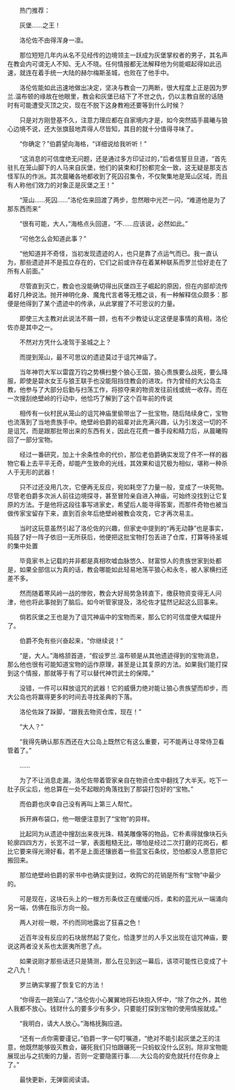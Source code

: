 　　热门推荐：

　　灰堡……之王！

　　洛伦佐不由得浑身一凛。

　　那位短短几年内从名不见经传的边境领主一跃成为灰堡掌权者的男子，其名声在教会内可谓无人不知、无人不晓。任何情报都无法解释他为何能崛起得如此迅速，就连在着手统一大陆的赫尔梅斯圣城，也败在了他手中。

　　洛伦佐能如此迅速地做出决定，坚决与教会一刀两断，很大程度上正是因为罗兰.温布顿的缘故在他眼里，教会和灰堡已结下了不世之仇，仍以主教自居的话随时有可能遭受灭顶之灾，现在不脱下这身教袍还要等到什么时候？

　　只是对方刚登基不久，注意力理应都在自家境内才是，如今突然插手晨曦与狼心边境不说，还大张旗鼓地弄得人尽皆知，其目的就十分值得寻味了。

　　“你确定？”伯爵望向海格，“详细说给我听听！”

　　“这消息的可信度绝无问题，还是通过多方印证过的，”后者信誓旦旦道，“首先驻扎在笼山脚下的人马来自灰堡，他们的装束和打扮都完全一致，这无疑是那支古怪军队的作派。其次晨曦各地都收到了死囚召集令，不仅聚集地是笼山区域，而且有人称他们效力的对象正是灰堡之王！”

　　“笼山……死囚……”洛伦佐来回渡了两步，忽然眼中光芒一闪，“难道他是为了那东西而来”

　　“很有可能，大人，”海格点头回道，“不……应该说，必然如此。”

　　“可他怎么会知道此事？”

　　“他知道并不奇怪，当初发现遗迹的人，也只是靠了点运气而已。我一直认为，那些遗迹并不是孤立存在的，它们之前或许存在着某种联系而罗兰恰好走在了所有人前面。”

　　尽管直到灭亡，教会也没能确切得出灰堡四王子崛起的原因，但在内部却流传着好几种说法。抛开神明化身、魔鬼代言者等无稽之谈，有一种解释信众颇多：那便是他得到了某个遗迹中的传承，从此掌握了不可思议的力量。

　　即使三大主教对此说法不屑一顾，也有不少教徒认定这便是事情的真相，洛伦佐亦是其中之一。

　　不然对方凭什么凌驾于圣城之上？

　　而提到笼山，最不可思议的遗迹莫过于诅咒神庙了。

　　当年神罚大军以雷霆万钧之势横扫整个狼心王国，狼心贵族要么战死，要么降服，即使是碧水女王与狼王联手也没能阻挡住教会的进攻。作为曾经的大公岛主教，他参与了大部分后勤与扫荡工作，将掠夺来的物资发往前线或统一收存。而在一次搜刮绝壁岭的行动中，他恰巧了解到了这个百年前的传说

　　相传有一伙村民从笼山的诅咒神庙里偷带出了一批宝物，随后陆续身亡，宝物也流落到了当地贵族手中。绝壁岭伯爵的祖辈对此充满兴趣，认为引发这一切的不是诅咒，而是跟那批带出来的东西有关，因此在花费一番手段和精力后，从晨曦购回了一部分宝物。

　　经过一番研究，加上十余条性命的代价，那位老伯爵确实发现了件不一样的器物它看上去平平无奇，却能产生致命的光线，其效果和诅咒极为相似，堪称一种杀人于无形的武器！

　　只不过还没用几次，它便再无反应，宛如耗空了力量一般，变成了一块死物。尽管老伯爵多次派人前往边境探寻，甚至冒险亲自进入神庙，可始终没找到让它复原的方法。于是他将这段往事写进家史，希望后人能寻得答案，而那件奇物也被当做传家宝留存下来，直到百余年后绝壁岭被教会攻克，它才再次易主。

　　当时这玩意虽然引起了洛伦佐的兴趣，但家史中提到的“再无动静”也是事实，捣鼓了好一阵子依旧一无所获后，他便把这批宝物打包丢进了仓库，打算等待圣城的集中处置

　　毕竟家书上记载的并非都是真相吹嘘血脉悠久、财富惊人的贵族世家到处都是，如果全部信以为真的话，教会哪能如此轻易地荡平狼心和永冬，被人家横扫还差不多。

　　然而随着寒风岭一战的惨败，教会大好局势急转直下，缴获物资变得无人问津，他也将此事抛到了脑后。如今听管家提及，洛伦佐才猛然记起这么回事来。

　　倘若灰堡之王也是为了诅咒神庙中的宝物而来，那么它的可信度便大幅提升了。

　　伯爵不免有些兴奋起来，“你继续说！”

　　“是，大人。”海格颔首道，“假设罗兰.温布顿是从其他遗迹得到的宝物消息，那么他也很有可能知道宝物的运作原理，甚至是让其复原的方法。如果我们能打探到这个情报，那就等于有了可以替代神罚武士的保障。”

　　没错，一件可以释放诅咒的武器！它的威慑力绝对能让狼心贵族望而却步，而大公岛也将赢得更多的时间去寻找圣典的下落。

　　洛伦佐跺了跺脚，“跟我去物资仓库，现在！”

　　“大人？”

　　“我得先确认那东西还在大公岛上既然它有这么重要，可不能再让寻常侍卫看管着了。”

　　……

　　为了不让消息走漏，洛伦佐带着管家亲自在物资仓库中翻找了大半天。吃下一肚子灰尘后，他总算在一处不起眼的角落找到了那袋打包好的“宝物。”

　　而伯爵也庆幸自己没有再叫上第三人帮忙。

　　拆开麻布袋口，他一眼便注意到了“宝物”的异样。

　　比起同为从遗迹中搜刮出来夜光珠、精美雕像等的物品，它朴素得就像块石头轮廓四四方方，长宽不过一掌，表面粗糙无比，哪怕是经过二次打磨的花岗石，都比它要来得光滑好看。若不是上面还镶嵌着一些蓝宝石条纹，恐怕都没人愿意把它搬回来。

　　那位绝壁岭伯爵的家书中也确实提到过，收购它的花销是所有“宝物”中最少的。

　　可是现在，这块石头上的一根方形条纹正在缓缓闪烁，柔和的蓝光从一端涌向另一端，仿佛在指示方向一般。

　　两人对视一眼，不约而同地露出了狂喜之色！

　　近百年没有反应的石块居然起了变化，恰逢罗兰的人手又出现在诅咒神庙，要说这两者没关系也太匪夷所思了点。

　　如果说刚才那些话还只是猜测，那么在见到这一幕后，该项可能性已变成了十之八九！

　　罗兰确实掌握了恢复它的方法！

　　“你得去一趟笼山了，”洛伦佐小心翼翼地将石块抱入怀中，“除了你之外，其他人我都不放心。钱财什么的要多少有多少，只要能打探到宝物的使用情报就成。”

　　“我明白，请大人放心。”海格抚胸应道。

　　“还有一点你需要谨记，”伯爵一字一句叮嘱道，“绝对不能引起灰堡之王的注意，他既然能够毁灭教会，碾死我们只怕跟碾死一只蚂蚁没什么区别。除非宝物能展现出与之抗衡的力量，否则一定要隐匿行事……大公岛的安危就托付在你身上了。”

　　最快更新，无弹窗阅读请。
